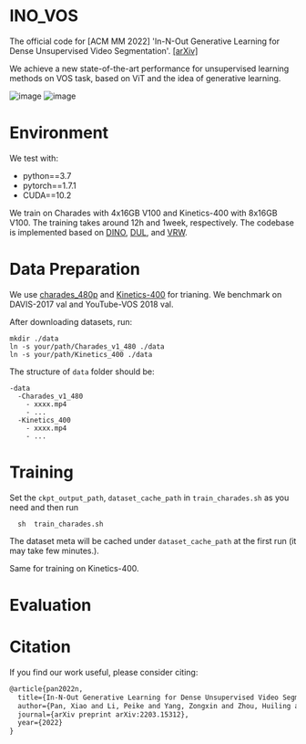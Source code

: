 # INO_VOS
The official code for [ACM MM 2022] 'In-N-Out Generative Learning for Dense Unsupervised Video Segmentation'.
[[arXiv]](https://arxiv.org/abs/2203.15312)

We achieve a new state-of-the-art performance for unsupervised learning methods on VOS task, based on ViT and the idea of generative learning. 


![image](https://user-images.githubusercontent.com/47111102/196040697-ca426c98-d3a4-4499-a9c7-54173a575fa9.png)
![image](https://user-images.githubusercontent.com/47111102/196040701-ea9e09f3-319e-4504-ab2a-5060a82edfee.png)



# Environment
We test with:
  * python==3.7
  * pytorch==1.7.1
  * CUDA==10.2
  
We train on Charades with 4x16GB V100 and Kinetics-400 with 8x16GB V100. The training takes around 12h and 1week, respectively. 
The codebase is implemented based on [DINO](https://github.com/facebookresearch/dino), [DUL](https://github.com/visinf/dense-ulearn-vos), and [VRW](https://github.com/ajabri/videowalk). 


# Data Preparation
We use [charades_480p](https://prior.allenai.org/projects/charades) and [Kinetics-400](https://github.com/cvdfoundation/kinetics-dataset) for trianing. We benchmark on DAVIS-2017 val and YouTube-VOS 2018 val.

After downloading datasets, run:
```shell
mkdir ./data
ln -s your/path/Charades_v1_480 ./data
ln -s your/path/Kinetics_400 ./data
```

The structure of ```data``` folder should be:
```shell
-data
  -Charades_v1_480
    - xxxx.mp4
    - ...
  -Kinetics_400
    - xxxx.mp4
    - ...
```

# Training

Set the ```ckpt_output_path```, ```dataset_cache_path``` in ```train_charades.sh``` as you need and then run 

```shell
  sh  train_charades.sh
```

The dataset meta will be cached under ```dataset_cache_path``` at the first run (it may take few minutes.).

Same for training on Kinetics-400.

# Evaluation 



# Citation
If you find our work useful, please consider citing:

```latex
@article{pan2022n,
  title={In-N-Out Generative Learning for Dense Unsupervised Video Segmentation},
  author={Pan, Xiao and Li, Peike and Yang, Zongxin and Zhou, Huiling and Zhou, Chang and Yang, Hongxia and Zhou, Jingren and Yang, Yi},
  journal={arXiv preprint arXiv:2203.15312},
  year={2022}
}
```

